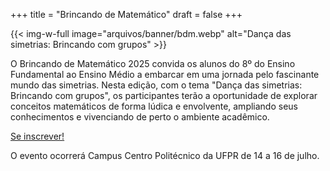 +++
title = "Brincando de Matemático"
draft = false
+++

{{< img-w-full image="arquivos/banner/bdm.webp" alt="Dança das simetrias: Brincando com grupos" >}}

O Brincando de Matemático 2025 convida os alunos do 8º do Ensino Fundamental ao Ensino Médio a embarcar em uma jornada pelo fascinante mundo das simetrias. Nesta edição, com o tema "Dança das simetrias: Brincando com grupos", os participantes terão a oportunidade de explorar conceitos matemáticos de forma lúdica e envolvente, ampliando seus conhecimentos e vivenciando de perto o ambiente acadêmico.

<div class="flex mx-auto"> 
    <a  class="
    !rounded-md 
    bg-linear-to-r from-purple-700 to-green-700 text-neutral text-lg
    mx-auto px-12 py-2 !no-underline hover:from-purple-800 hover:to-green-800 hover:text-yellow-200
        " 
        role="button"
        href="https://forms.gle/mj77hxnK46ckcCyq5">
    Se inscrever!
    </a>
</div>

O evento ocorrerá Campus Centro Politécnico da UFPR de 14 a 16 de julho. 